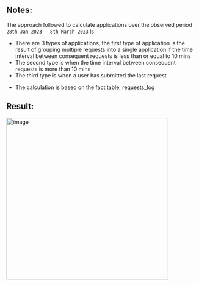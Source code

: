## Notes: ##

The approach followed to calculate applications over the observed period ```28th Jan 2023 – 8th March 2023``` is


  * There are 3 types of applications, the first type of application is the result of grouping multiple requests into a single application if the time interval between consequent requests is less than or equal to 10 mins
  * The second type is when the time interval between consequent requests is more than 10 mins
  * The third type is when a user has submitted the last request
- The calculation is based on the fact table, requests_log


## Result: ##

<img width="424" alt="image" src="https://github.com/sanski96yadav/finn/assets/175153827/0514a4ac-23cd-41a5-9994-90dde1582041">

